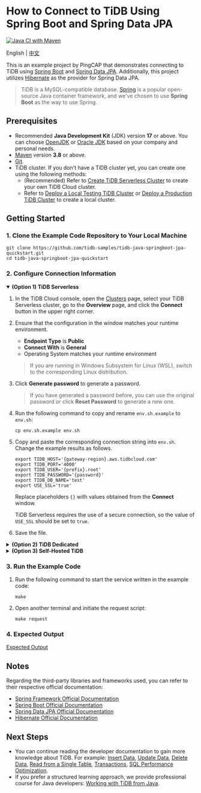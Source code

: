 # How to Connect to TiDB Using Spring Boot and Spring Data JPA

[![Java CI with Maven](https://github.com/tidb-samples/tidb-java-springboot-jpa-quickstart/actions/workflows/maven.yml/badge.svg)](https://github.com/tidb-samples/tidb-java-springboot-jpa-quickstart/actions/workflows/maven.yml)

English | [中文](/README-zh.md)

This is an example project by PingCAP that demonstrates connecting to TiDB using [Spring Boot](https://spring.io/projects/spring-boot) and [Spring Data JPA](https://spring.io/projects/spring-data-jpa). Additionally, this project utilizes [Hibernate](https://hibernate.org/orm/) as the provider for Spring Data JPA.

> TiDB is a MySQL-compatible database. [Spring](https://spring.io/) is a popular open-source Java container framework, and we've chosen to use **Spring Boot** as the way to use Spring.

## Prerequisites

- Recommended **Java Development Kit** (JDK) version **17** or above. You can choose [OpenJDK](https://openjdk.org/) or [Oracle JDK](https://www.oracle.com/hk/java/technologies/downloads/) based on your company and personal needs.
- [Maven](https://maven.apache.org/install.html) version **3.8** or above.
- [Git](https://git-scm.com/downloads).
- TiDB cluster. If you don't have a TiDB cluster yet, you can create one using the following methods:
  - (Recommended) Refer to [Create TiDB Serverless Cluster](https://docs.pingcap.com/tidbcloud/dev-guide-build-cluster-in-cloud) to create your own TiDB Cloud cluster.
  - Refer to [Deploy a Local Testing TiDB Cluster](https://docs.pingcap.com/tidb/stable/quick-start-with-tidb#deploy-a-local-testing-cluster) or [Deploy a Production TiDB Cluster](https://docs.pingcap.com/tidb/stable/production-deployment-using-tiup) to create a local cluster.

## Getting Started

### 1. Clone the Example Code Repository to Your Local Machine

```shell
git clone https://github.com/tidb-samples/tidb-java-springboot-jpa-quickstart.git
cd tidb-java-springboot-jpa-quickstart
```

### 2. Configure Connection Information

<details open>
<summary><b>(Option 1) TiDB Serverless</b></summary>

1. In the TiDB Cloud console, open the [Clusters](https://tidbcloud.com/console/clusters) page, select your TiDB Serverless cluster, go to the **Overview** page, and click the **Connect** button in the upper right corner.
2. Ensure that the configuration in the window matches your runtime environment.
    - **Endpoint Type** is **Public**
    - **Connect With** is **General**
    - Operating System matches your runtime environment
    > If you are running in Windows Subsystem for Linux (WSL), switch to the corresponding Linux distribution.
3. Click **Generate password** to generate a password.
    > If you have generated a password before, you can use the original password or click **Reset Password** to generate a new one.
4. Run the following command to copy and rename `env.sh.example` to `env.sh`:

    ```shell
    cp env.sh.example env.sh
    ```

5. Copy and paste the corresponding connection string into `env.sh`. Change the example results as follows.

    ```shell
    export TIDB_HOST='{gateway-region}.aws.tidbcloud.com'
    export TIDB_PORT='4000'
    export TIDB_USER='{prefix}.root'
    export TIDB_PASSWORD='{password}'
    export TIDB_DB_NAME='test'
    export USE_SSL='true'
    ```

    Replace placeholders `{}` with values obtained from the **Connect** window.

    TiDB Serverless requires the use of a secure connection, so the value of `USE_SSL` should be set to `true`.

6. Save the file.

</details>

<details>

<summary><b>(Option 2) TiDB Dedicated</b></summary>

1. In the TiDB Cloud Web Console, select your TiDB Dedicated cluster, go to the **Overview** page, click the **Connect** button in the upper right corner. Click **Allow Access from Anywhere**.
    > For more configuration details, refer to [TiDB Dedicated Standard Connection Guide](https://docs.pingcap.com/tidbcloud/connect-via-standard-connection).

2. Run the following command to copy and rename `env.sh.example` to `env.sh`:

    ```shell
    cp env.sh.example env.sh
    ```

3. Copy and paste the corresponding connection string into `.env`. Change the example results as follows.

    ```shell
    export TIDB_HOST='{host}.clusters.tidb-cloud.com'
    export TIDB_PORT='4000'
    export TIDB_USER='{prefix}.root'
    export TIDB_PASSWORD='{password}'
    export TIDB_DB_NAME='test'
    export USE_SSL='false'
    ```

    Replace placeholders `{}` with values obtained from the **Connect** window, and configure the certificate path downloaded in previous steps.

4. Save the file.

</details>

<details>
<summary><b>(Option 3) Self-Hosted TiDB</b></summary>

1. Run the following command to copy and rename `env.sh.example` to `env.sh`:

    ```shell
    cp env.sh.example env.sh
    ```

2. Copy and paste the corresponding connection string into `.env`. Change the example results as follows.

    ```shell
    export TIDB_HOST='{tidb_server_host}'
    export TIDB_PORT='4000'
    export TIDB_USER='root'
    export TIDB_PASSWORD='{password}'
    export TIDB_DB_NAME='test'
    export USE_SSL='false'
    ```

    Replace placeholders `{}` with values corresponding to your TiDB setup, and delete the `CA_PATH` line. If you are running TiDB on your local machine, the default Host address is `127.0.0.1`, and the password is empty.

3. Save the file.

</details>

### 3. Run the Example Code

1. Run the following command to start the service written in the example code:

    ```shell
    make
    ```

2. Open another terminal and initiate the request script:

    ```shell
    make request
    ```

### 4. Expected Output

[Expected Output](/Expected-Output.txt)

## Notes

Regarding the third-party libraries and frameworks used, you can refer to their respective official documentation:

- [Spring Framework Official Documentation](https://spring.io/projects/spring-framework)
- [Spring Boot Official Documentation](https://spring.io/projects/spring-boot)
- [Spring Data JPA Official Documentation](https://spring.io/projects/spring-data-jpa)
- [Hibernate Official Documentation](https://hibernate.org/orm/documentation)

## Next Steps

- You can continue reading the developer documentation to gain more knowledge about TiDB. For example: [Insert Data](https://docs.pingcap.com/tidb/stable/dev-guide-insert-data), [Update Data](https://docs.pingcap.com/tidb/stable/dev-guide-update-data), [Delete Data](https://docs.pingcap.com/tidb/stable/dev-guide-delete-data), [Read from a Single Table](https://docs.pingcap.com/tidb/stable/dev-guide-get-data-from-single-table), [Transactions](https://docs.pingcap.com/tidb/stable/dev-guide-transaction-overview), [SQL Performance Optimization](https://docs.pingcap.com/tidb/stable/dev-guide-optimize-sql-overview).
- If you prefer a structured learning approach, we provide professional course for Java developers: [Working with TiDB from Java](https://eng.edu.pingcap.com/catalog/info/id:212).
